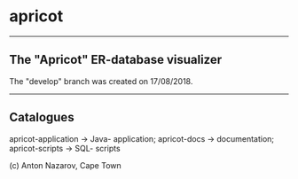 # apricot
------------------------------------
The "Apricot" ER-database visualizer
------------------------------------

The "develop" branch was created on 17/08/2018.

----------
Catalogues
----------
apricot-application -> Java- application;
apricot-docs -> documentation;
apricot-scripts -> SQL- scripts



(c) Anton Nazarov, Cape Town



